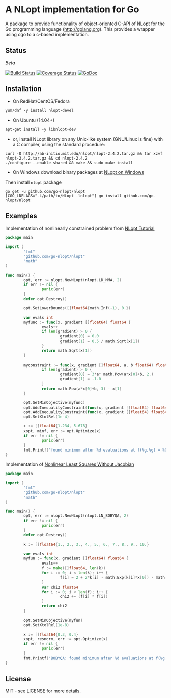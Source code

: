 A NLopt implementation for Go
======

A package to provide functionality of object-oriented C-API of [NLopt](http://ab-initio.mit.edu/wiki/index.php/Main_Page) 
for the Go programming language (http://golang.org). This provides a wrapper 
using cgo to a c-based implementation.


## Status

*Beta*

[![Build Status](https://travis-ci.org/go-nlopt/nlopt.svg?branch=master)](https://travis-ci.org/go-nlopt/nlopt) [![Coverage Status](https://coveralls.io/repos/github/go-nlopt/nlopt/badge.svg?branch=master)](https://coveralls.io/github/go-nlopt/nlopt?branch=master) [![GoDoc](https://godoc.org/github.com/go-nlopt/nlopt?status.svg)](https://godoc.org/github.com/go-nlopt/nlopt)


## Installation

- On RedHat/CentOS/Fedora

~~~
yum/dnf -y install nlopt-devel
~~~

- On Ubuntu (14.04+)

~~~
apt-get install -y libnlopt-dev
~~~

- or, install NLopt library on any Unix-like system (GNU/Linux is fine) with a 
  C compiler, using the standard procedure:

~~~
curl -O http://ab-initio.mit.edu/nlopt/nlopt-2.4.2.tar.gz && tar xzvf nlopt-2.4.2.tar.gz && cd nlopt-2.4.2
./configure --enable-shared && make && sudo make install
~~~

- On Windows download binary packages at [NLopt on Windows](http://ab-initio.mit.edu/wiki/index.php/NLopt_on_Windows)

Then install `nlopt` package

~~~
go get -u github.com/go-nlopt/nlopt
[CGO_LDFLAGS="-L/path/to/NLopt -lnlopt"] go install github.com/go-nlopt/nlopt
~~~


## Examples

Implementation of nonlinearly constrained problem from [NLopt Tutorial](http://ab-initio.mit.edu/wiki/index.php/NLopt_Tutorial)

~~~go
package main

import (
        "fmt"
        "github.com/go-nlopt/nlopt"
        "math"
)

func main() {
        opt, err := nlopt.NewNLopt(nlopt.LD_MMA, 2)
        if err != nil {
                panic(err)
        }
        defer opt.Destroy()

        opt.SetLowerBounds([]float64{math.Inf(-1), 0.})

        var evals int
        myfunc := func(x, gradient []float64) float64 {
                evals++
                if len(gradient) > 0 {
                        gradient[0] = 0.0
                        gradient[1] = 0.5 / math.Sqrt(x[1])
                }
                return math.Sqrt(x[1])
        }
        
        myconstraint := func(x, gradient []float64, a, b float64) float64 {
                if len(gradient) > 0 {
                        gradient[0] = 3*a* math.Pow(a*x[0]+b, 2.)
                        gradient[1] = -1.0
                }
                return math.Pow(a*x[0]+b, 3) - x[1]
        }

        opt.SetMinObjective(myfunc)
        opt.AddInequalityConstraint(func(x, gradient []float64) float64 { return myconstraint(x, gradient, 2., 0.)}, 1e-8)
        opt.AddInequalityConstraint(func(x, gradient []float64) float64 { return myconstraint(x, gradient, -1., 1.)}, 1e-8)
        opt.SetXtolRel(1e-4)

        x := []float64{1.234, 5.678}
        xopt, minf, err := opt.Optimize(x)
        if err != nil {
                panic(err)
        }
        fmt.Printf("found minimum after %d evaluations at f(%g,%g) = %0.10g\n", evals, xopt[0], xopt[1], minf)
}
~~~

Implementation of [Nonlinear Least Squares Without Jacobian](https://uk.mathworks.com/help/optim/ug/nonlinear-least-squares-with-full-jacobian.html)

~~~go
package main

import (
        "fmt"
        "github.com/go-nlopt/nlopt"
        "math"
)

func main() {
        opt, err := nlopt.NewNLopt(nlopt.LN_BOBYQA, 2)
        if err != nil {
                panic(err)
        }
        defer opt.Destroy()

        k := []float64{1., 2., 3., 4., 5., 6., 7., 8., 9., 10.}
        
        var evals int
        myfun := func(x, gradient []float64) float64 {
                evals++
                f := make([]float64, len(k))
                for i := 0; i < len(k); i++ {
                        f[i] = 2 + 2*k[i] - math.Exp(k[i]*x[0]) - math.Exp(k[i]*x[1])
                }
                var chi2 float64
                for i := 0; i < len(f); i++ {
                        chi2 += (f[i] * f[i])
                }
                return chi2
        }
                  
        opt.SetMinObjective(myfun)
        opt.SetXtolRel(1e-8)

        x := []float64{0.3, 0.4}
        xopt, resnorm, err := opt.Optimize(x)
        if err != nil {
                panic(err)
        }
        fmt.Printf("BOBYQA: found minimum after %d evaluations at f(%g,%g) = %0.10g\n", evals, xopt[0], xopt[1], resnorm)
}
~~~

## License

MIT - see LICENSE for more details.